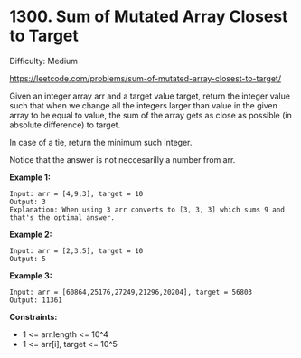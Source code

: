 # 1300. Sum of Mutated Array Closest to Target

Difficulty: Medium

https://leetcode.com/problems/sum-of-mutated-array-closest-to-target/

Given an integer array arr and a target value target, return the integer value such that when we change all the integers larger than value in the given array to be equal to value, the sum of the array gets as close as possible (in absolute difference) to target.

In case of a tie, return the minimum such integer.

Notice that the answer is not neccesarilly a number from arr.

**Example 1:**
```
Input: arr = [4,9,3], target = 10
Output: 3
Explanation: When using 3 arr converts to [3, 3, 3] which sums 9 and that's the optimal answer.
```

**Example 2:**
```
Input: arr = [2,3,5], target = 10
Output: 5
```

**Example 3:**
```
Input: arr = [60864,25176,27249,21296,20204], target = 56803
Output: 11361
```

**Constraints:**

* 1 <= arr.length <= 10^4
* 1 <= arr[i], target <= 10^5
